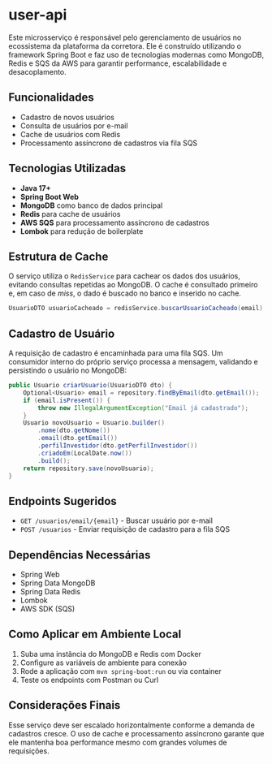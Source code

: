 # user-api

Este microsserviço é responsável pelo gerenciamento de usuários no ecossistema da plataforma da corretora. Ele é construído utilizando o framework Spring Boot e faz uso de tecnologias modernas como MongoDB, Redis e SQS da AWS para garantir performance, escalabilidade e desacoplamento.

## Funcionalidades

* Cadastro de novos usuários
* Consulta de usuários por e-mail
* Cache de usuários com Redis
* Processamento assíncrono de cadastros via fila SQS

## Tecnologias Utilizadas

* **Java 17+**
* **Spring Boot Web**
* **MongoDB** como banco de dados principal
* **Redis** para cache de usuários
* **AWS SQS** para processamento assíncrono de cadastros
* **Lombok** para redução de boilerplate

## Estrutura de Cache

O serviço utiliza o `RedisService` para cachear os dados dos usuários, evitando consultas repetidas ao MongoDB. O cache é consultado primeiro e, em caso de *miss*, o dado é buscado no banco e inserido no cache.

```java
UsuarioDTO usuarioCacheado = redisService.buscarUsuarioCacheado(email);
```

## Cadastro de Usuário

A requisição de cadastro é encaminhada para uma fila SQS. Um consumidor interno do próprio serviço processa a mensagem, validando e persistindo o usuário no MongoDB:

```java
public Usuario criarUsuario(UsuarioDTO dto) {
    Optional<Usuario> email = repository.findByEmail(dto.getEmail());
    if (email.isPresent()) {
        throw new IllegalArgumentException("Email já cadastrado");
    }
    Usuario novoUsuario = Usuario.builder()
        .nome(dto.getNome())
        .email(dto.getEmail())
        .perfilInvestidor(dto.getPerfilInvestidor())
        .criadoEm(LocalDate.now())
        .build();
    return repository.save(novoUsuario);
}
```

## Endpoints Sugeridos

* `GET /usuarios/email/{email}` - Buscar usuário por e-mail
* `POST /usuarios` - Enviar requisição de cadastro para a fila SQS

## Dependências Necessárias

* Spring Web
* Spring Data MongoDB
* Spring Data Redis
* Lombok
* AWS SDK (SQS)

## Como Aplicar em Ambiente Local

1. Suba uma instância do MongoDB e Redis com Docker
2. Configure as variáveis de ambiente para conexão
3. Rode a aplicação com `mvn spring-boot:run` ou via container
4. Teste os endpoints com Postman ou Curl

## Considerações Finais

Esse serviço deve ser escalado horizontalmente conforme a demanda de cadastros cresce. O uso de cache e processamento assíncrono garante que ele mantenha boa performance mesmo com grandes volumes de requisições.
